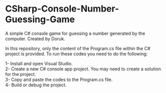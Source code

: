 # CSharp-Console-Number-Guessing-Game
A simple C# console game for guessing a number generated by the computer. Created by Doruk.

In this repository, only the content of the Program.cs file within the C# project is provided. 
To run these codes you need to do the following: 

1- Install and open Visual Studio. <br>
2- Create a new C# console app project. You may need to create a solution for the project. <br>
3- Copy and paste the codes to the Program.cs file. <br>
4- Build or debug the project. <br>
